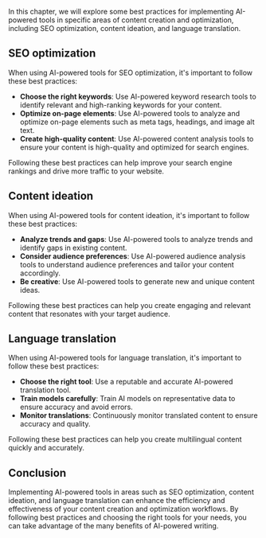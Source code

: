 
In this chapter, we will explore some best practices for implementing AI-powered tools in specific areas of content creation and optimization, including SEO optimization, content ideation, and language translation.

SEO optimization
----------------

When using AI-powered tools for SEO optimization, it's important to follow these best practices:

* **Choose the right keywords**: Use AI-powered keyword research tools to identify relevant and high-ranking keywords for your content.
* **Optimize on-page elements**: Use AI-powered tools to analyze and optimize on-page elements such as meta tags, headings, and image alt text.
* **Create high-quality content**: Use AI-powered content analysis tools to ensure your content is high-quality and optimized for search engines.

Following these best practices can help improve your search engine rankings and drive more traffic to your website.

Content ideation
----------------

When using AI-powered tools for content ideation, it's important to follow these best practices:

* **Analyze trends and gaps**: Use AI-powered tools to analyze trends and identify gaps in existing content.
* **Consider audience preferences**: Use AI-powered audience analysis tools to understand audience preferences and tailor your content accordingly.
* **Be creative**: Use AI-powered tools to generate new and unique content ideas.

Following these best practices can help you create engaging and relevant content that resonates with your target audience.

Language translation
--------------------

When using AI-powered tools for language translation, it's important to follow these best practices:

* **Choose the right tool**: Use a reputable and accurate AI-powered translation tool.
* **Train models carefully**: Train AI models on representative data to ensure accuracy and avoid errors.
* **Monitor translations**: Continuously monitor translated content to ensure accuracy and quality.

Following these best practices can help you create multilingual content quickly and accurately.

Conclusion
----------

Implementing AI-powered tools in areas such as SEO optimization, content ideation, and language translation can enhance the efficiency and effectiveness of your content creation and optimization workflows. By following best practices and choosing the right tools for your needs, you can take advantage of the many benefits of AI-powered writing.
